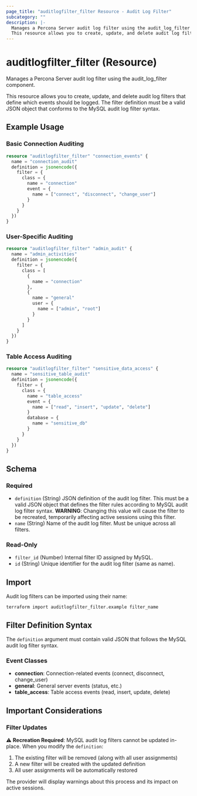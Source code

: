 ```yaml
---
page_title: "auditlogfilter_filter Resource - Audit Log Filter"
subcategory: ""
description: |-
  Manages a Percona Server audit log filter using the audit_log_filter component.
  This resource allows you to create, update, and delete audit log filters that define which events should be logged. The filter definition must be a valid JSON object that conforms to the MySQL audit log filter syntax.
---
```


# auditlogfilter_filter (Resource)

Manages a Percona Server audit log filter using the audit_log_filter component.

This resource allows you to create, update, and delete audit log filters that define which events should be logged. The filter definition must be a valid JSON object that conforms to the MySQL audit log filter syntax.

## Example Usage

### Basic Connection Auditing

```terraform
resource "auditlogfilter_filter" "connection_events" {
  name = "connection_audit"
  definition = jsonencode({
    filter = {
      class = {
        name = "connection"
        event = {
          name = ["connect", "disconnect", "change_user"]
        }
      }
    }
  })
}
```

### User-Specific Auditing

```terraform
resource "auditlogfilter_filter" "admin_audit" {
  name = "admin_activities"
  definition = jsonencode({
    filter = {
      class = [
        {
          name = "connection"
        },
        {
          name = "general"
          user = {
            name = ["admin", "root"]
          }
        }
      ]
    }
  })
}
```

### Table Access Auditing

```terraform
resource "auditlogfilter_filter" "sensitive_data_access" {
  name = "sensitive_table_audit"
  definition = jsonencode({
    filter = {
      class = {
        name = "table_access"
        event = {
          name = ["read", "insert", "update", "delete"]
        }
        database = {
          name = "sensitive_db"
        }
      }
    }
  })
}
```

<!-- schema generated by tfplugindocs -->
## Schema

### Required

- `definition` (String) JSON definition of the audit log filter. This must be a valid JSON object that defines the filter rules according to MySQL audit log filter syntax. **WARNING**: Changing this value will cause the filter to be recreated, temporarily affecting active sessions using this filter.
- `name` (String) Name of the audit log filter. Must be unique across all filters.

### Read-Only

- `filter_id` (Number) Internal filter ID assigned by MySQL.
- `id` (String) Unique identifier for the audit log filter (same as name).

## Import

Audit log filters can be imported using their name:

```shell
terraform import auditlogfilter_filter.example filter_name
```

## Filter Definition Syntax

The `definition` argument must contain valid JSON that follows the MySQL audit log filter syntax.

### Event Classes

- **connection**: Connection-related events (connect, disconnect, change_user)
- **general**: General server events (status, etc.)
- **table_access**: Table access events (read, insert, update, delete)

## Important Considerations

### Filter Updates

⚠️ **Recreation Required**: MySQL audit log filters cannot be updated in-place. When you modify the `definition`:

1. The existing filter will be removed (along with all user assignments)
2. A new filter will be created with the updated definition
3. All user assignments will be automatically restored

The provider will display warnings about this process and its impact on active sessions.
